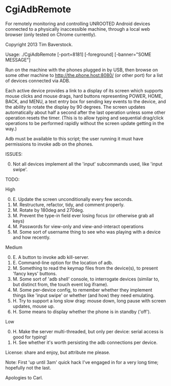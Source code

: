 CgiAdbRemote
============

For remotely monitoring and controlling UNROOTED Android devices connected to a
physically inaccessible machine, through a local web browser (only tested on
Chrome currently).

Copyright 2013 Tim Baverstock.

Usage: ./CgiAdbRemote [-port=8181] [-foreground] [-banner="SOME MESSAGE"]

Run on the machine with the phones plugged in by USB, then browse on some other
machine to http://the.phone.host:8080/ (or other port) for a list of devices
connected via ADB.

Each active device provides a link to a display of its screen which supports
mouse clicks and mouse drags, hard buttons representing POWER, HOME, BACK, and
MENU, a text entry box for sending key events to the device, and the ability to
rotate the display by 90 degrees. The screen updates automatically about half a
second after the last operation unless some other operation resets the timer.
(This is to allow typing and sequential drag/click operations to be performed
rapidly without the screen update getting in the way.)

Adb must be available to this script; the user running it must have permissions
to invoke adb on the phones.

ISSUES:

0. Not all devices implement all the 'input' subcommands used, like 'input swipe'.

TODO:

High

0. E. Update the screen unconditionally every few seconds.
0. M. Restructure, refactor, tidy, and comment properly.
0. M. Rotate by 180deg and 270deg.
0. M. Prevent the type-in field ever losing focus (or otherwise grab all keys)
0. M. Passwords for view-only and view-and-interact operations
0. M. Some sort of username thing to see who was playing with a device and how recently.

Medium

0. E. A button to invoke adb kill-server.
0. E. Command-line option for the location of adb.
0. M. Something to read the keymap files from the device(s), to present 'fancy keys' buttons.
0. M. Some sort of 'adb shell' console, to interrogate devices (similar to, but distinct from, the touch event log iframe).
0. M. Some per-device config, to remember whether they implement things like 'input swipe' or whether (and how) they need emulating.
0. H. Try to support a long slow drag: mouse down, long pause with screen updates, mouse up.
0. H. Some means to display whether the phone is in standby ('off').

Low

0. H. Make the server multi-threaded, but only per device: serial access is good for typing!
0. H. See whether it's worth persisting the adb connections per device.

License: share and enjoy, but attribute me please.

Note: First 'up until 3am' quick hack I've engaged in for a very long time;
hopefully not the last.

Apologies to Carl.

